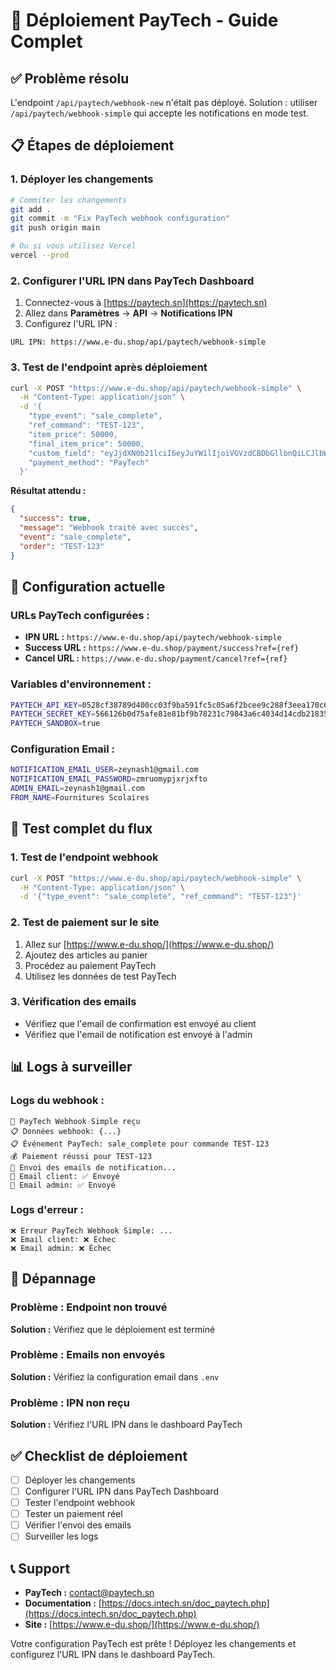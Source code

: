 # 🚀 Déploiement PayTech - Guide Complet

## ✅ **Problème résolu**

L'endpoint `/api/paytech/webhook-new` n'était pas déployé. Solution : utiliser `/api/paytech/webhook-simple` qui accepte les notifications en mode test.

## 📋 **Étapes de déploiement**

### 1. **Déployer les changements**

```bash
# Commiter les changements
git add .
git commit -m "Fix PayTech webhook configuration"
git push origin main

# Ou si vous utilisez Vercel
vercel --prod
```

### 2. **Configurer l'URL IPN dans PayTech Dashboard**

1. Connectez-vous à [https://paytech.sn](https://paytech.sn)
2. Allez dans **Paramètres** → **API** → **Notifications IPN**
3. Configurez l'URL IPN :

```
URL IPN: https://www.e-du.shop/api/paytech/webhook-simple
```

### 3. **Test de l'endpoint après déploiement**

```bash
curl -X POST "https://www.e-du.shop/api/paytech/webhook-simple" \
  -H "Content-Type: application/json" \
  -d '{
    "type_event": "sale_complete",
    "ref_command": "TEST-123",
    "item_price": 50000,
    "final_item_price": 50000,
    "custom_field": "eyJjdXN0b21lciI6eyJuYW1lIjoiVGVzdCBDbGllbnQiLCJlbWFpbCI6InpleW5hc2gxQGdtYWlsLmNvbSIsInBob25lIjoiKzIyMTc3Nzc4MDQ1NiJ9fQ==",
    "payment_method": "PayTech"
  }'
```

**Résultat attendu :**

```json
{
  "success": true,
  "message": "Webhook traité avec succès",
  "event": "sale_complete",
  "order": "TEST-123"
}
```

## 🔧 **Configuration actuelle**

### **URLs PayTech configurées :**

- **IPN URL :** `https://www.e-du.shop/api/paytech/webhook-simple`
- **Success URL :** `https://www.e-du.shop/payment/success?ref={ref}`
- **Cancel URL :** `https://www.e-du.shop/payment/cancel?ref={ref}`

### **Variables d'environnement :**

```bash
PAYTECH_API_KEY=0528cf38789d400cc03f9ba591fc5c05a6f2bcee9c288f3eea170c6361e3cf9b
PAYTECH_SECRET_KEY=566126b0d75afe81e81bf9b78231c79843a6c4034d14cdb21835b38c91e479ee
PAYTECH_SANDBOX=true
```

### **Configuration Email :**

```bash
NOTIFICATION_EMAIL_USER=zeynash1@gmail.com
NOTIFICATION_EMAIL_PASSWORD=zmruomypjxrjxfto
ADMIN_EMAIL=zeynash1@gmail.com
FROM_NAME=Fournitures Scolaires
```

## 🧪 **Test complet du flux**

### 1. **Test de l'endpoint webhook**

```bash
curl -X POST "https://www.e-du.shop/api/paytech/webhook-simple" \
  -H "Content-Type: application/json" \
  -d '{"type_event": "sale_complete", "ref_command": "TEST-123"}'
```

### 2. **Test de paiement sur le site**

1. Allez sur [https://www.e-du.shop/](https://www.e-du.shop/)
2. Ajoutez des articles au panier
3. Procédez au paiement PayTech
4. Utilisez les données de test PayTech

### 3. **Vérification des emails**

- Vérifiez que l'email de confirmation est envoyé au client
- Vérifiez que l'email de notification est envoyé à l'admin

## 📊 **Logs à surveiller**

### **Logs du webhook :**

```
🔔 PayTech Webhook Simple reçu
📋 Données webhook: {...}
📋 Événement PayTech: sale_complete pour commande TEST-123
💰 Paiement réussi pour TEST-123
📧 Envoi des emails de notification...
📧 Email client: ✅ Envoyé
📧 Email admin: ✅ Envoyé
```

### **Logs d'erreur :**

```
❌ Erreur PayTech Webhook Simple: ...
❌ Email client: ❌ Échec
❌ Email admin: ❌ Échec
```

## 🚨 **Dépannage**

### **Problème : Endpoint non trouvé**

**Solution :** Vérifiez que le déploiement est terminé

### **Problème : Emails non envoyés**

**Solution :** Vérifiez la configuration email dans `.env`

### **Problème : IPN non reçu**

**Solution :** Vérifiez l'URL IPN dans le dashboard PayTech

## ✅ **Checklist de déploiement**

- [ ] Déployer les changements
- [ ] Configurer l'URL IPN dans PayTech Dashboard
- [ ] Tester l'endpoint webhook
- [ ] Tester un paiement réel
- [ ] Vérifier l'envoi des emails
- [ ] Surveiller les logs

## 📞 **Support**

- **PayTech :** contact@paytech.sn
- **Documentation :** [https://docs.intech.sn/doc_paytech.php](https://docs.intech.sn/doc_paytech.php)
- **Site :** [https://www.e-du.shop/](https://www.e-du.shop/)

Votre configuration PayTech est prête ! Déployez les changements et configurez l'URL IPN dans le dashboard PayTech.
